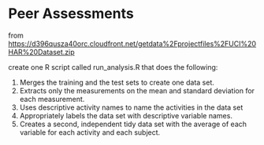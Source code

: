   Peer Assessments
=====

from 
https://d396qusza40orc.cloudfront.net/getdata%2Fprojectfiles%2FUCI%20HAR%20Dataset.zip 

create one R script called run_analysis.R that does the following: 

1. Merges the training and the test sets to create one data set.
2. Extracts only the measurements on the mean and standard deviation for each measurement.
3. Uses descriptive activity names to name the activities in the data set
4. Appropriately labels the data set with descriptive variable names.
5. Creates a second, independent tidy data set with the average of  each variable for each activity and each subject.
